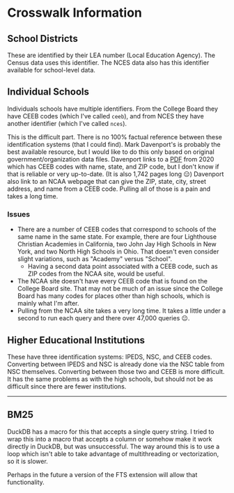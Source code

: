 # Crosswalk Information

## School Districts

These are identified by their LEA number (Local Education Agency).
The Census data uses this identifier.
The NCES data also has this identifier available for school-level data.

## Individual Schools

Individuals schools have multiple identifiers.
From the College Board they have CEEB codes (which I've called `ceeb`), and from NCES they have another identifier (which I've called `nces`).

This is the difficult part.
There is no 100% factual reference between these identification systems (that I could find).
Mark Davenport's is probably the best available resource, but I would like to do this only based on original government/organization data files.
Davenport links to a [PDF](https://brevard.edu/wp-content/uploads/2020/08/ceeb-lookup-masterlist.pdf) from 2020 which has CEEB codes with name, state, and ZIP code, but I don't know if that is reliable or very up-to-date.
(It is also 1,742 pages long :expressionless:)
Davenport also link to an NCAA webpage that can give the ZIP, state, city, street address, and name from a CEEB code.
Pulling all of those is a pain and takes a long time.

### Issues

- There are a number of CEEB codes that correspond to schools of the same name
  in the same state. For example, there are four Lighthouse Christian Academies
  in California, two John Jay High Schools in New York, and two North High
  Schools in Ohio. That doesn't even consider slight variations, such as
  "Academy" versus "School".
  - Having a second data point associated with a CEEB code, such as ZIP codes
    from the NCAA site, would be useful.
- The NCAA site doesn't have every CEEB code that is found on the College Board
  site. That may not be much of an issue since the College Board has many codes
  for places other than high schools, which is mainly what I'm after.
- Pulling from the NCAA site takes a very long time. It takes a little under a second to run each query and there over 47,000 queries :neutral_face:.

## Higher Educational Institutions

These have three identification systems: IPEDS, NSC, and CEEB codes.
Converting between IPEDS and NSC is already done via the NSC table from NSC themselves.
Converting between those two and CEEB is more difficult.
It has the same problems as with the high schools, but should not be as difficult since there are fewer institutions.

---

## BM25

DuckDB has a macro for this that accepts a single query string.
I tried to wrap this into a macro that accepts a column or somehow make it work directly in DuckDB, but was unsuccessful.
The way around this is to use a loop which isn't able to take advantage of multithreading or vectorization, so it is slower.

Perhaps in the future a version of the FTS extension will allow that functionality.
